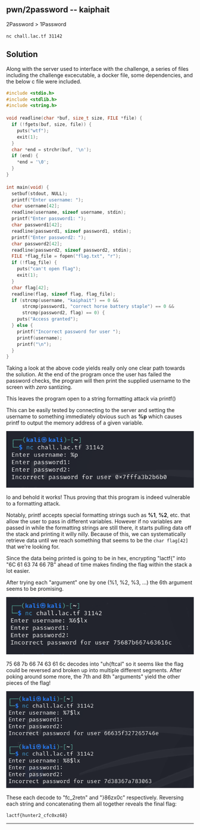 ## pwn/2password -- kaiphait

2Password > 1Password

```nc chall.lac.tf 31142```

## Solution

Along with the server used to interface with the challenge, a series of files including the challenge excecutable, a docker file, some dependencies, and the below c file were included.
```c
#include <stdio.h>
#include <stdlib.h>
#include <string.h>

void readline(char *buf, size_t size, FILE *file) {
  if (!fgets(buf, size, file)) {
    puts("wtf");
    exit(1);
  }
  char *end = strchr(buf, '\n');
  if (end) {
    *end = '\0';
  }
}

int main(void) {
  setbuf(stdout, NULL);
  printf("Enter username: ");
  char username[42];
  readline(username, sizeof username, stdin);
  printf("Enter password1: ");
  char password1[42];
  readline(password1, sizeof password1, stdin);
  printf("Enter password2: ");
  char password2[42];
  readline(password2, sizeof password2, stdin);
  FILE *flag_file = fopen("flag.txt", "r");
  if (!flag_file) {
    puts("can't open flag");
    exit(1);
  }
  char flag[42];
  readline(flag, sizeof flag, flag_file);
  if (strcmp(username, "kaiphait") == 0 &&
      strcmp(password1, "correct horse battery staple") == 0 &&
      strcmp(password2, flag) == 0) {
    puts("Access granted");
  } else {
    printf("Incorrect password for user ");
    printf(username);
    printf("\n");
  }
}

```

Taking a look at the above code yields really only one clear path towards the solution. At the end of the program once the user has failed the password checks, the program will then print the supplied username to the screen with *zero* santizing. 

This leaves the program open to a string formatting attack via printf()


This can be easily tested by connecting to the server and setting the username to something immediately obvious such as **%p** which causes printf to output the memory address of a given variable.

![](images/2password_1.png)

lo and behold it works! Thus proving that this program is indeed vulnerable to a formatting attack.

Notably, printf accepts special formatting strings such as **%1**, **%2**, etc. that allow the user to pass in different variables. However if no variables are passed in while the formatting strings are still there, it starts pulling data off the stack and printing it willy nilly. Because of this, we can systematically retrieve data until we reach something that seems to be the ```char flag[42]``` that we're looking for.

Since the data being printed is going to be in hex, encrypting "lactf{" into "6C 61 63 74 66 7B" ahead of time makes finding the flag within the stack a lot easier. 

After trying each "argument" one by one (%1, %2, %3, ...) the 6th argument seems to be promising.

![](images/2password_2.png)

75 68 7b 66 74 63 61 6c decodes into "uh{ftcal" so it seems like the flag could be reversed and broken up into multiple different segments. After poking around some more, the 7th and 8th "arguments" yield the other pieces of the flag!

![](images/2password_3.png)

These each decode to "fc_2retn" and "}86zx0c" respectively. Reversing each string and concatenating them all together reveals the final flag:

```
lactf{hunter2_cfc0xz68}
```
---
